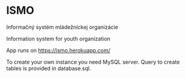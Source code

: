 # ISMO
Informačný systém mládežníckej organizácie

Information system for youth organization

App runs on https://ismo.herokuapp.com/

To create your own instance you need MySQL server. Query to create tables is provided in database.sql.
